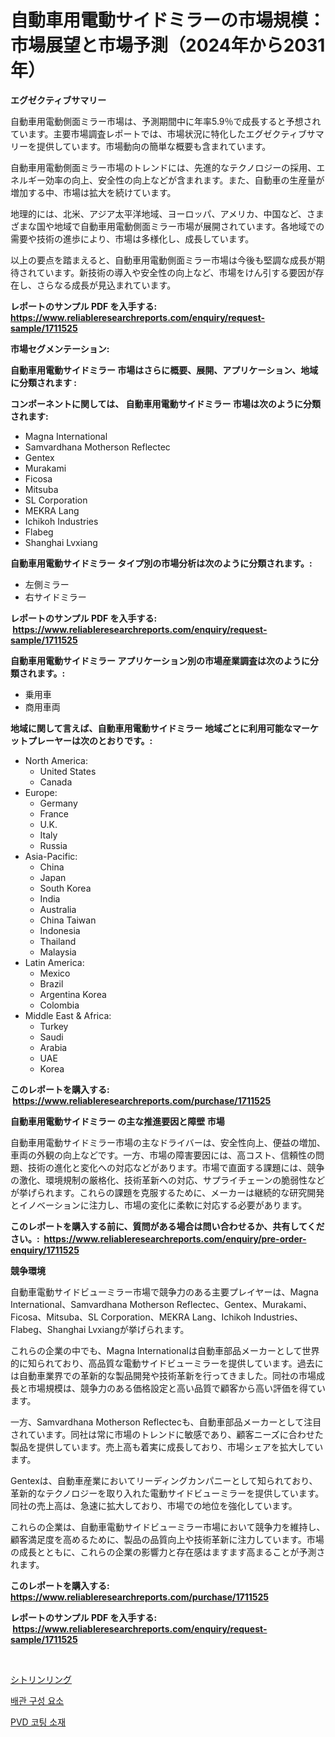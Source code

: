 <p><h1>自動車用電動サイドミラーの市場規模：市場展望と市場予測（2024年から2031年）</h1></p><p><strong>エグゼクティブサマリー</strong></p>
<p><p>自動車用電動側面ミラー市場は、予測期間中に年率5.9％で成長すると予想されています。主要市場調査レポートでは、市場状況に特化したエグゼクティブサマリーを提供しています。市場動向の簡単な概要も含まれています。</p><p>自動車用電動側面ミラー市場のトレンドには、先進的なテクノロジーの採用、エネルギー効率の向上、安全性の向上などが含まれます。また、自動車の生産量が増加する中、市場は拡大を続けています。</p><p>地理的には、北米、アジア太平洋地域、ヨーロッパ、アメリカ、中国など、さまざまな国や地域で自動車用電動側面ミラー市場が展開されています。各地域での需要や技術の進歩により、市場は多様化し、成長しています。</p><p>以上の要点を踏まえると、自動車用電動側面ミラー市場は今後も堅調な成長が期待されています。新技術の導入や安全性の向上など、市場をけん引する要因が存在し、さらなる成長が見込まれています。</p></p>
<p><strong>レポートのサンプル PDF を入手する: <a href="https://www.reliableresearchreports.com/enquiry/request-sample/1711525">https://www.reliableresearchreports.com/enquiry/request-sample/1711525</a></strong></p>
<p><strong>市場セグメンテーション:</strong></p>
<p><strong> 自動車用電動サイドミラー 市場はさらに概要、展開、アプリケーション、地域に分類されます :</strong></p>
<p><strong>コンポーネントに関しては、 自動車用電動サイドミラー 市場は次のように分類されます: &nbsp;</strong></p>
<p><ul><li>Magna International</li><li>Samvardhana Motherson Reflectec</li><li>Gentex</li><li>Murakami</li><li>Ficosa</li><li>Mitsuba</li><li>SL Corporation</li><li>MEKRA Lang</li><li>Ichikoh Industries</li><li>Flabeg</li><li>Shanghai Lvxiang</li></ul></p>
<p><strong> 自動車用電動サイドミラー タイプ別の市場分析は次のように分類されます。:</strong></p>
<p><ul><li>左側ミラー</li><li>右サイドミラー</li></ul></p>
<p><strong>レポートのサンプル PDF を入手する: &nbsp;<a href="https://www.reliableresearchreports.com/enquiry/request-sample/1711525">https://www.reliableresearchreports.com/enquiry/request-sample/1711525</a></strong></p>
<p><strong> 自動車用電動サイドミラー アプリケーション別の市場産業調査は次のように分類されます。:</strong></p>
<p><ul><li>乗用車</li><li>商用車両</li></ul></p>
<p><strong>地域に関して言えば、自動車用電動サイドミラー 地域ごとに利用可能なマーケットプレーヤーは次のとおりです。:</strong></p>
<p><ul>
    <li>
        North America:
        <ul>
            <li>United States</li>
            <li>Canada</li>
        </ul>
    </li>
    <li>
        Europe:
        <ul>
            <li>Germany</li>
            <li>France</li>
            <li>U.K.</li>
            <li>Italy</li>
            <li>Russia</li>
        </ul>
    </li>
    <li>
        Asia-Pacific:
        <ul>
            <li>China</li>
            <li>Japan</li>
            <li>South Korea</li>
            <li>India</li>
            <li>Australia</li>
            <li>China Taiwan</li>
            <li>Indonesia</li>
            <li>Thailand</li>
            <li>Malaysia</li>
        </ul>
    </li>
    <li>
        Latin America:
        <ul>
            <li>Mexico</li>
            <li>Brazil</li>
            <li>Argentina Korea</li>
            <li>Colombia</li>
        </ul>
    </li>
    <li>
        Middle East & Africa:
        <ul>
            <li>Turkey</li>
            <li>Saudi</li>
            <li>Arabia</li>
            <li>UAE</li>
            <li>Korea</li>
        </ul>
    </li>
    </ul></p>
<p><strong>このレポートを購入する: &nbsp;<a href="https://www.reliableresearchreports.com/purchase/1711525">https://www.reliableresearchreports.com/purchase/1711525</a></strong></p>
<p><strong>自動車用電動サイドミラー の主な推進要因と障壁 市場</strong></p>
<p><p>自動車用電動サイドミラー市場の主なドライバーは、安全性向上、便益の増加、車両の外観の向上などです。一方、市場の障害要因には、高コスト、信頼性の問題、技術の進化と変化への対応などがあります。市場で直面する課題には、競争の激化、環境規制の厳格化、技術革新への対応、サプライチェーンの脆弱性などが挙げられます。これらの課題を克服するために、メーカーは継続的な研究開発とイノベーションに注力し、市場の変化に柔軟に対応する必要があります。</p></p>
<p><strong>このレポートを購入する前に、質問がある場合は問い合わせるか、共有してください。:&nbsp; <a href="https://www.reliableresearchreports.com/enquiry/pre-order-enquiry/1711525">https://www.reliableresearchreports.com/enquiry/pre-order-enquiry/1711525</a></strong></p>
<p><strong>競争環境</strong></p>
<p><p>自動車電動サイドビューミラー市場で競争力のある主要プレイヤーは、Magna International、Samvardhana Motherson Reflectec、Gentex、Murakami、Ficosa、Mitsuba、SL Corporation、MEKRA Lang、Ichikoh Industries、Flabeg、Shanghai Lvxiangが挙げられます。</p><p>これらの企業の中でも、Magna Internationalは自動車部品メーカーとして世界的に知られており、高品質な電動サイドビューミラーを提供しています。過去には自動車業界での革新的な製品開発や技術革新を行ってきました。同社の市場成長と市場規模は、競争力のある価格設定と高い品質で顧客から高い評価を得ています。</p><p>一方、Samvardhana Motherson Reflectecも、自動車部品メーカーとして注目されています。同社は常に市場のトレンドに敏感であり、顧客ニーズに合わせた製品を提供しています。売上高も着実に成長しており、市場シェアを拡大しています。</p><p>Gentexは、自動車産業においてリーディングカンパニーとして知られており、革新的なテクノロジーを取り入れた電動サイドビューミラーを提供しています。同社の売上高は、急速に拡大しており、市場での地位を強化しています。</p><p>これらの企業は、自動車電動サイドビューミラー市場において競争力を維持し、顧客満足度を高めるために、製品の品質向上や技術革新に注力しています。市場の成長とともに、これらの企業の影響力と存在感はますます高まることが予測されます。</p></p>
<p><strong>このレポートを購入する: &nbsp; <a href="https://www.reliableresearchreports.com/purchase/1711525">https://www.reliableresearchreports.com/purchase/1711525</a></strong></p>
<p><strong>レポートのサンプル PDF を入手する: &nbsp;<a href="https://www.reliableresearchreports.com/enquiry/request-sample/1711525">https://www.reliableresearchreports.com/enquiry/request-sample/1711525</a></strong><strong></strong></p>
<p>&nbsp;</p>
<p><p><a href="https://medium.com/@redsalmon1949/%E3%82%B7%E3%83%88%E3%83%AA%E3%83%B3%E3%83%AA%E3%83%B3%E3%82%B0%E5%B8%82%E5%A0%B4-2031%E5%B9%B4%E3%81%BE%E3%81%A7%E3%81%AE%E5%8B%95%E5%90%91-%E4%BA%88%E6%B8%AC-%E7%AB%B6%E4%BA%89%E5%88%86%E6%9E%90-6cfd80b10504">シトリンリング</a></p><p><a href="https://medium.com/@codinchelcea2022/%EB%B0%B0%EA%B4%80-%EB%B6%80%ED%92%88-%EC%8B%9C%EC%9E%A5-%EA%B7%9C%EB%AA%A8-%EB%B3%B5%EB%A6%AC-%ED%8A%B8%EB%A0%8C%EB%93%9C-2024-2030-900a0042d014">배관 구성 요소</a></p><p><a href="https://medium.com/@fabiancobuc20222022/pvd-%EC%BD%94%ED%8C%85-%EC%9E%AC%EB%A3%8C-%EC%8B%9C%EC%9E%A5%EC%9D%80-2031%EB%85%84%EA%B9%8C%EC%A7%80%EC%9D%98-%EC%8B%9C%EC%9E%A5-%EC%A0%90%EC%9C%A0%EC%9C%A8-%EA%B7%9C%EB%AA%A8-%EB%B0%8F-%EC%98%88%EC%83%81-%EC%98%88%EC%B8%A1%EC%97%90-%EC%B4%88%EC%A0%90%EC%9D%84-%EB%A7%9E%EC%B6%A5%EB%8B%88%EB%8B%A4-5660594fcade">PVD 코팅 소재</a></p></p>